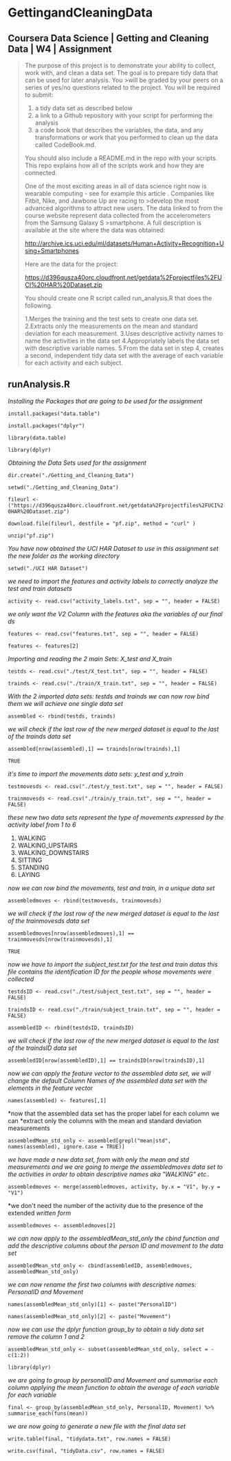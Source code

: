 # **GettingandCleaningData** #

## Coursera Data Science | Getting and Cleaning Data | W4 | Assignment ##

>The purpose of this project is to demonstrate your ability to collect, work with, and clean a data set. The goal is to prepare tidy data that can be used for later analysis. 
>You >will be graded by your peers on a series of yes/no questions related to the project. 
>You will be required to submit: 
>1) a tidy data set as described below
>2) a link to a Github repository with your script for performing the analysis 
>3) a code book that describes the variables, the data, and any transformations or work that you performed to clean up the data called CodeBook.md.
>
> You should also include a README.md in the repo with your scripts. This repo explains how all of the scripts work and how they are connected.
>
>One of the most exciting areas in all of data science right now is wearable computing - see for example this article . Companies like Fitbit, Nike, and Jawbone Up are racing to >develop the most advanced algorithms to attract new users. The data linked to from the course website represent data collected from the accelerometers from the Samsung Galaxy S >smartphone. A full description is available at the site where the data was obtained:
>
>http://archive.ics.uci.edu/ml/datasets/Human+Activity+Recognition+Using+Smartphones 
>
>Here are the data for the project:
>
>https://d396qusza40orc.cloudfront.net/getdata%2Fprojectfiles%2FUCI%20HAR%20Dataset.zip  
>
>You should create one R script called run_analysis.R that does the following. 
>
>1.Merges the training and the test sets to create one data set.
>2.Extracts only the measurements on the mean and standard deviation for each measurement. 
>3.Uses descriptive activity names to name the activities in the data set
>4.Appropriately labels the data set with descriptive variable names. 
>5.From the data set in step 4, creates a second, independent tidy data set with the average of each variable for each activity and each subject.


## runAnalysis.R 

*Installing the Packages that are going to be used for the assignment*

`install.packages("data.table")`

`install.packages("dplyr")`

`library(data.table)`

`library(dplyr)`



*Obtaining the Data Sets used for the assignment*

`dir.create("./Getting_and_Cleaning_Data")`

`setwd("./Getting_and_Cleaning_Data")`

`fileurl <- ("https://d396qusza40orc.cloudfront.net/getdata%2Fprojectfiles%2FUCI%20HAR%20Dataset.zip")`

`download.file(fileurl, destfile = "pf.zip", method = "curl" )`

`unzip("pf.zip")`



*You have now obtained the UCI HAR Dataset to use in this assignment*
*set the new folder as the working directory*

`setwd("./UCI HAR Dataset")`



*we need to import the features and activity labels to correctly*
*analyze the test and train datasets*

`activity <- read.csv("activity_labels.txt", sep = "", header = FALSE)`



*we only want the V2 Column with the features aka the variables of our final ds*

`features <- read.csv("features.txt", sep = "", header = FALSE)`

`features <- features[2]`



*Importing and reading the 2 main Sets: X_test and X_train*

`testds <- read.csv("./test/X_test.txt", sep = "", header = FALSE)`

`trainds <- read.csv("./train/X_train.txt", sep = "", header = FALSE)`



*With the 2 imported data sets: testds and trainds we can now row bind them*
*we will achieve one single data set*

`assembled <- rbind(testds, trainds)`



*we will check if the last row of the new merged dataset is equal to the last* 
*of the trainds data set*

`assembled[nrow(assembled),1] == trainds[nrow(trainds),1]`

`TRUE` 



*it's time to import the movements data sets: y_test and y_train*

`testmovesds <- read.csv("./test/y_test.txt", sep = "", header = FALSE)`

`trainmovesds <- read.csv("./train/y_train.txt", sep = "", header = FALSE)`



*these new two data sets represent the type of movements expressed by the*
*activity label from 1 to 6* 
1. WALKING
2. WALKING_UPSTAIRS
3. WALKING_DOWNSTAIRS
4. SITTING
5. STANDING
6. LAYING



*now we can row bind the movements, test and train, in a unique data set*

`assembledmoves <- rbind(testmovesds, trainmovesds)`



*we will check if the last row of the new merged dataset is equal to the last*
*of the trainmovesds data set*

`assembledmoves[nrow(assembledmoves),1] == trainmovesds[nrow(trainmovesds),1]`

`TRUE`



*now we have to import the subject_test.txt for the test and train datas*
*this file contains the identification ID for the people whose movements were
collected*

`testdsID <- read.csv("./test/subject_test.txt", sep = "", header = FALSE)`

`traindsID <- read.csv("./train/subject_train.txt", sep = "", header = FALSE)`

`assembledID <- rbind(testdsID, traindsID)`



*we will check if the last row of the new merged dataset is equal to the last*
*of the traindsID data set*

`assembledID[nrow(assembledID),1] == traindsID[nrow(traindsID),1]`



*now we can apply the feature vector to the assembled data set, we will*
*change the default Column Names of the assembled data set with the elements*
*in the feature vector*

`names(assembled) <- features[,1]`



*now that the assembled data set has the proper label for each column we can
*extract only the columns with the mean and standard deviation measurements

`assembledMean_std_only <- assembled[grepl("mean|std", names(assembled), ignore.case = TRUE)]`




*we have made a new data set, from with only the mean and std measurements and*
*we are going to merge the assembledmoves data set to the activities in order*
*to obtain descriptive names aka "WALKING" etc..*

`assembledmoves <- merge(assembledmoves, activity, by.x = "V1", by.y = "V1")`



*we don't need the number of the activity due to the presence of the extended
*written form* 

`assembledmoves <- assembledmoves[2]`



*we can now apply to the assembledMean_std_only the cbind function and add the*
*descriptive columns about the person ID and movement to the data set*

`assembledMean_std_only <- cbind(assembledID, assembledmoves, assembledMean_std_only)`



*we can now rename the first two columns with descriptive names: PersonalID and Movement*

`names(assembledMean_std_only)[1] <- paste("PersonalID")`

`names(assembledMean_std_only)[2] <- paste("Movement")`



*now we can use the dplyr function group_by to obtain a tidy data set*
*remove the column 1 and 2*

`assembledMean_std_only <- subset(assembledMean_std_only, select = -c(1:2))`

`library(dplyr)`



*we are going to group by personalID and Movement and summarise each column*
*applying the mean function to obtain the average of each variable for each variable*

`final <- group_by(assembledMean_std_only, PersonalID, Movement) %>% summarise_each(funs(mean))`



*we are now going to generate a new file with the final data set*

`write.table(final, "tidydata.txt", row.names = FALSE)`

`write.csv(final, "tidyData.csv", row.names = FALSE)`
